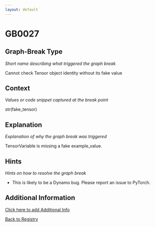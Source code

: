 ```yaml
---
layout: default
---
```

# GB0027

## Graph-Break Type
*Short name describing what triggered the graph break*

Cannot check Tensor object identity without its fake value

## Context
*Values or code snippet captured at the break point*

str(fake_tensor)

## Explanation
*Explanation of why the graph break was triggered*

TensorVariable is missing a fake example_value.

## Hints
*Hints on how to resolve the graph break*

- This is likely to be a Dynamo bug. Please report an issue to PyTorch.


## Additional Information

<!-- ADDITIONAL INFORMATION START - Add custom information below this line -->

<!-- ADDITIONAL INFORMATION END -->


[Click here to add Additional Info](https://github.com/pytorch-labs/compile-graph-break-site/edit/main/docs/gb/gb0027.md)

[Back to Registry](../index.html)
